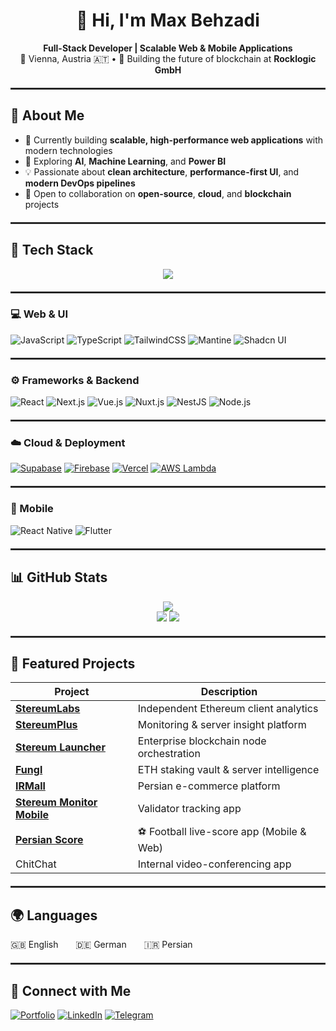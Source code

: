 <h1 align="center">👋 Hi, I'm Max Behzadi</h1>
<p align="center">
  <b>Full-Stack Developer | Scalable Web & Mobile Applications</b><br/>
  📍 Vienna, Austria 🇦🇹  •  🚀 Building the future of blockchain at <b>Rocklogic GmbH</b>
</p>

<hr style="border:0.5px solid #333; margin: 20px 0;" />

## 🧠 About Me

- 🔧 Currently building **scalable, high-performance web applications** with modern technologies  
- 🤖 Exploring **AI**, **Machine Learning**, and **Power BI**
- 💡 Passionate about **clean architecture**, **performance-first UI**, and **modern DevOps pipelines**
- 💬 Open to collaboration on **open-source**, **cloud**, and **blockchain** projects

<hr style="border:0.5px solid #333; margin: 20px 0;" />

## 🧰 Tech Stack

<p align="center">
  <img src="https://skillicons.dev/icons?i=js,ts,react,nextjs,vue,nuxt,nestjs,aws,docker&theme=dark" />
</p>

<hr style="border:0.5px solid #333; margin: 20px 0;" />

### 💻 Web & UI
![JavaScript](https://img.shields.io/badge/JavaScript-F7DF1E?style=flat-square&logo=javascript&logoColor=black)
![TypeScript](https://img.shields.io/badge/TypeScript-007ACC?style=flat-square&logo=typescript&logoColor=white)
![TailwindCSS](https://img.shields.io/badge/TailwindCSS-06B6D4?style=flat-square&logo=tailwindcss&logoColor=white)
![Mantine](https://img.shields.io/badge/Mantine-339AF0?style=flat-square&logo=mantine&logoColor=white)
![Shadcn UI](https://img.shields.io/badge/ShadcnUI-000000?style=flat-square)

<hr style="border:0.2px solid #333; margin: 20px 0;" />

### ⚙️ Frameworks & Backend
![React](https://img.shields.io/badge/React-20232A?style=flat-square&logo=react&logoColor=61DAFB)
![Next.js](https://img.shields.io/badge/Next.js-000000?style=flat-square&logo=nextdotjs&logoColor=white)
![Vue.js](https://img.shields.io/badge/Vue.js-35495E?style=flat-square&logo=vuedotjs&logoColor=4FC08D)
![Nuxt.js](https://img.shields.io/badge/Nuxt.js-00C58E?style=flat-square&logo=nuxtdotjs&logoColor=white)
![NestJS](https://img.shields.io/badge/NestJS-E0234E?style=flat-square&logo=nestjs&logoColor=white)
![Node.js](https://img.shields.io/badge/Node.js-339933?style=flat-square&logo=node.js&logoColor=white)

<hr style="border:0.2px solid #333; margin: 20px 0;" />

### ☁️ Cloud & Deployment
[![Supabase](https://img.shields.io/badge/Supabase-3ECF8E?style=for-the-badge&logo=supabase&logoColor=white)](https://supabase.com)
[![Firebase](https://img.shields.io/badge/Firebase-FFCA28?style=for-the-badge&logo=firebase&logoColor=black)](https://firebase.google.com)
[![Vercel](https://img.shields.io/badge/Vercel-000000?style=for-the-badge&logo=vercel&logoColor=white)](https://vercel.com)
[![AWS Lambda](https://img.shields.io/badge/AWS_Lambda-FF9900?style=for-the-badge&logo=aws-lambda&logoColor=white)](https://aws.amazon.com/lambda/)

<hr style="border:0.2px solid #333; margin: 20px 0;" />

### 📱 Mobile
![React Native](https://img.shields.io/badge/React_Native-61DAFB?style=flat-square&logo=react&logoColor=white)
![Flutter](https://img.shields.io/badge/Flutter-02569B?style=flat-square&logo=flutter&logoColor=white)

<hr style="border:0.2px solid #333; margin: 20px 0;" />

## 📊 GitHub Stats

<p align="center">
  <img src="https://github-profile-summary-cards.vercel.app/api/cards/profile-details?username=MaxTheGeeek&theme=tokyonight" />
  <br/>
  <img src="https://github-profile-summary-cards.vercel.app/api/cards/repos-per-language?username=MaxTheGeeek&theme=tokyonight" />
  <img src="https://github-profile-summary-cards.vercel.app/api/cards/productive-time?username=MaxTheGeeek&theme=tokyonight&utcOffset=2" />
</p>

<hr style="border:0.2px solid #333; margin: 20px 0;" />

## 🚀 Featured Projects

| Project | Description |
|----------|--------------|
| [**StereumLabs**](https://www.stereumlabs.com) | Independent Ethereum client analytics |
| [**StereumPlus**](https://www.stereumplus.com) | Monitoring & server insight platform |
| [**Stereum Launcher**](https://www.stereum.com) | Enterprise blockchain node orchestration |
| [**Fungl**](https://www.fungl.com) | ETH staking vault & server intelligence |
| [**IRMall**](https://www.irmall.ir) | Persian e-commerce platform |
| [**Stereum Monitor Mobile**](https://stereum.net/dev/monitor) | Validator tracking app |
| [**Persian Score**](#) | ⚽ Football live-score app (Mobile & Web) |
| ChitChat | Internal video-conferencing app |

<hr style="border:0.2px solid #333; margin: 20px 0;" />

## 🌍 Languages
🇬🇧 English  🇩🇪 German  🇮🇷 Persian  

<hr style="border:0.2px solid #333; margin: 20px 0;" />

## 🔗 Connect with Me

[![Portfolio](https://img.shields.io/badge/Portfolio-000000?style=flat-square&logo=About.me&logoColor=white)](https://www.maxbehzadi.online)
[![LinkedIn](https://img.shields.io/badge/LinkedIn-0077B5?style=flat-square&logo=linkedin&logoColor=white)](https://www.linkedin.com/in/max-behzadi-1857b7193)
[![Telegram](https://img.shields.io/badge/Telegram-2CA5E0?style=flat-square&logo=telegram&logoColor=white)](https://t.me/MaxBhzd)
